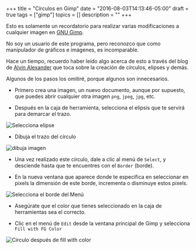 +++
title = "Círculos en Gimp"
date = "2016-08-03T14:13:46-05:00"
draft = true
tags = ["gimp"]
topics = []
description = ""
+++

<p>Esto es solamente un recordatorio para realizar varias modificaciones a cualquier imagen en <a href="https://www.gimp.org/">GNU  Gimp</a>.</p>

<p>No soy un usuario de este programa, pero reconozco que como manipulador de gráficos e imágenes, es incomparable.</p>

<p>Hace un tiempo, recuerdo haber leído algo acerca de esto a través del blog de <a href="http://alvinalexander.com/gimp/gimp-how-to-create-draw-circle-in-gimp-tutorial/">Alvin Alexander</a> que toca sobre la creación de círculos, elipses y demás.</p>

<p>Algunos de los pasos los omitiré, porque algunos son innecesarios.</p>

<ul>
<li><p>Primero crea una imagen, un nuevo documento, aunque por supuesto, que puedes abrir cualquier otra imagen <code>png</code>, <code>jpeg</code>, <code>jpg</code>, etc.</p></li>

<li><p>Después en la caja de herramienta, selecciona el elipsis que te servirá para demarcar el trazo.</p></li>
</ul>

<p><img src="/images/selectelilipse.png" alt="Selecciona elipse"></p>

<ul>
<li>Dibuja el trazo del círculo</li>
</ul>

<p><img src="/images/dibujaimagen.png" alt="dibuja imagen"></p>

<ul>
<li><p>Una vez realizado este círculo, dale a clic al menú de <code>Select</code>, y desciende hasta que te encuentres con el <code>Border</code> (borde).</p></li>

<li><p>En la nueva ventana que aparece donde te especifica en seleccionar en pixels la dimensión de este borde, incrementa o disminuye estos pixels.</p></li>
</ul>

<p><img src="/images/selectmenuborder.png" alt="Selecciona el borde del Menú"></p>

<ul>
<li><p>Asegúrate que el color que tienes seleccionado en la caja de herramientas sea el correcto.</p></li>

<li><p>Clic en el menú de <code>Edit</code> desde la ventana principal de Gimp y selecciona <code>Fill with FG Color</code></p></li>
</ul>

<p><img src="/images/círculocolor.png" alt="Círculo después de fill with color"></p>
